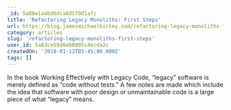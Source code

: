 ```yaml
---
_id: 5a88e1aabd6dca0d5f0d1afc
title: 'Refactoring Legacy Monoliths: First Steps'
url: https://blog.jamesmichaelhickey.com/refactoring-legacy-monoliths-first-steps/
category: articles
slug: 'refactoring-legacy-monoliths-first-steps'
user_id: 5a83ce59d6eb0005c4ecda2c
createdOn: '2018-01-13T03:45:08.000Z'
tags: []
---
```


In the book Working Effectively with Legacy Code, “legacy” software is merely defined as “code without tests.” A few notes are made which include the idea that software with poor design or unmaintainable code is a large piece of what “legacy” means.
